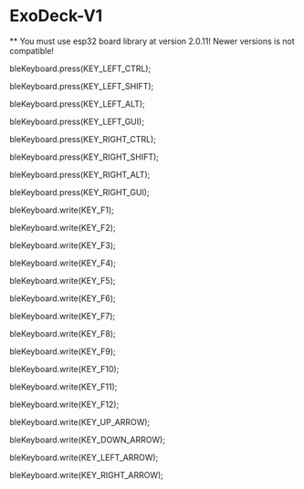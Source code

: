 # ExoDeck-V1

** You must use esp32 board library at version 2.0.11! Newer versions is not compatible!

bleKeyboard.press(KEY_LEFT_CTRL);

bleKeyboard.press(KEY_LEFT_SHIFT);

bleKeyboard.press(KEY_LEFT_ALT);

bleKeyboard.press(KEY_LEFT_GUI);

bleKeyboard.press(KEY_RIGHT_CTRL);

bleKeyboard.press(KEY_RIGHT_SHIFT);

bleKeyboard.press(KEY_RIGHT_ALT);

bleKeyboard.press(KEY_RIGHT_GUI);

bleKeyboard.write(KEY_F1);

bleKeyboard.write(KEY_F2);

bleKeyboard.write(KEY_F3);

bleKeyboard.write(KEY_F4);

bleKeyboard.write(KEY_F5);

bleKeyboard.write(KEY_F6);

bleKeyboard.write(KEY_F7);

bleKeyboard.write(KEY_F8);

bleKeyboard.write(KEY_F9);

bleKeyboard.write(KEY_F10);

bleKeyboard.write(KEY_F11);

bleKeyboard.write(KEY_F12);

bleKeyboard.write(KEY_UP_ARROW);

bleKeyboard.write(KEY_DOWN_ARROW);

bleKeyboard.write(KEY_LEFT_ARROW);

bleKeyboard.write(KEY_RIGHT_ARROW);
